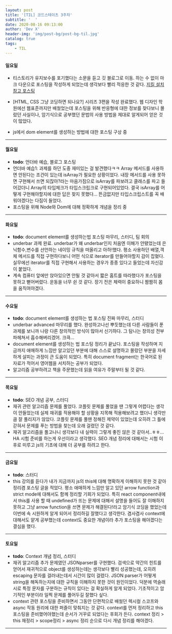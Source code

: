 ```yaml
---
layout: post
title: '[TIL] 코드스테이츠 3주차'
subtitle: '  '
date: 2020-08-16 09:13:00
author: 'Dev X'
header-img: 'img/post-bg/post-bg-til.jpg'
catalog: true
tags:
    - TIL
---
```


#### 일요일

-   티스토리가 유지보수를 포기했다는 소문을 듣고 깃 블로그로 이동. 하는 수 없이 마크 다운으로 포스팅을 작성하게 되었는데 생각보다 빨리 적응한 것 같다.
    [지킬 설치 참고 포스팅](https://theorydb.github.io/envops/2019/05/03/envops-blog-github-pages-jekyll/)

-   [HTML, CSS 그냥 코딩하면 되나요?] 시리즈 3편을 작성 완료했다. 웹 디자인 학원에선 웹표준까지만 배웠었는데 포스팅을 위해 반응형에 대한 정보를 찾다보니 몰랐던 사실이나, 암기식으로 공부했던 문법의 사용 방법을 제대로 알게되어 얻은 것이 많았다.

-   js에서 dom element를 생성하는 방법에 대한 포스팅 구상 중

---

#### 월요일

-   **todo**: 언더바 예습, 블로그 포스팅
-   언더바 예습1: 과제를 하던 도중 재미있는 걸 발견했다ㅋㅋ Array 메서드를 사용하면 안된다는 조건이 있는데 isArray가 필요한 상황이었다. 내장 메서드를 사용 못하면 구현해서 쓰면 되잖아?라는 마음가짐으로 isArray를 파보려고 클래스를 파고 들어갔더니 Array의 타입체크가 타입스크립크로 구현되어있었다. 결국 isArray를 어떻게 구현해야할지에 대한 답은 찾지 못했다... 뜬금없지만 타입스크립스트를 꼭 배워야겠다는 다짐이 들었다.
-   포스팅을 위해 Node와 Dom에 대해 정확하게 개념을 정리 중

---

#### 화요일

-   **todo**: document element를 생성하는법 포스팅 마무리, 스터디, 팀 회의
-   underbar 과제 완료. underbar가 왜 underbar인지 처음엔 이해가 안됐었는데 은닉함수,변수를 선언하는 네이밍 규칙을 떠올리고 아하!했다. 평소 사용하던 배열,객체 메서드를 직접 구현하다보니 어떤 식으로 iterator를 만들어야할지 감이 잡혔다. 실무에선 iterator를 직접 구현해서 사용하는 경우가 종종 있다고 들었는데 자신감이 붙었다.
-   계속 컴퓨터 앞에만 앉아있으면 안될 것 같아서 짧은 홈트를 따라했다가 포스팅을 못하고 뻗어버렸다. 운동을 너무 쉰 것 같다. 장기 전은 체력이 중요하니 짬짬히 몸을 움직여야겠다.

---

#### 수요일

-   **todo**: document element를 생성하는 법 포스팅 진짜 마무리, 스터디
-   underbar advanced 마무리를 했다. 완성하고나선 뿌듯했는데 다른 사람들이 푼 과제를 보니까 나랑 다른 창의적인 방식이 많아서 신기하다. 그 탐나는 창의성 전부 파헤쳐서 흡수해버리겠어. 크큭...
-   document element를 생성하는 법 포스팅 정리가 끝났다. 포스팅을 작성하며 지금까지 애매하게 느낌만 알고있던 부분에 대해 스스로 설명하고 몰랐던 부분을 자세하게 살피는 과정이 큰 도움이 되었다. 특히 document fragment는 한국어로 된 자료가 적어서 영어웹을 서치하는 공부가 되었다.
-   알고리즘 공부하려고 책을 주문했는데 읽을 여유가 주말부터 될 것 같다.

---

#### 목요일

-   **todo**: SEO 개념 공부, 스터디
-   재귀 관련 알고리즘 문제를 풀었다. 코플릿 문제를 풀었을 땐 그렇게 어렵다는 생각이 안들었는데 실제 재귀를 적용해야 할 상황을 지목해 적용해보려고 했더니 생각만큼 잘 풀리지가 않았다. 코플릿 문제를 풀땐 정해진 제약이 있었는데 오히려 그 틀에 갇혀서 문제를 푸는 방법을 찾는데 오래 걸렸던 것 같다.
-   재귀 알고리즘을 풀고나니 생각보다 내 실력이 그렇게 좋진 않은 것 같아서..ㅎㅎ... HA 시험 준비를 하는게 우선이라고 생각했다. SEO 개념 정리에 대해서는 시험 이후로 미루고 js의 기초에 대해 더 공부를 하려고 한다.

---

#### 금요일

-   **todo**: 스터디
-   this 강의를 듣다가 내가 지금까지 js의 this에 대해 명확하게 이해하지 못한 것 같아 정리겸 포스팅 글을 적었다. 평소 애매하게 느낌만 알고 있던 arrow function과 strict mode에 대해서도 함께 정리할 기회가 되었다. 특히 react component내에서 this를 사용 할 때 undefined가 뜨는 문제에 대해서 설명을 들어도 잘 이해하지 못하고 그냥 arrow function을 쓰면 문제가 해결된다!라고 암기식 코딩을 했었는데 이번에 속 시원하게 알게 되어서 정리하길 잘했다고 생각한다. 겸사겸사 context에 대해서도 얕게 공부했는데 context도 중요한 개념이라 추가 포스팅을 해야겠다는 결심을 했다.

---

#### 토요일

-   **todo**: Context 개념 정리, 스터디
-   재귀 알고리즘 추가 문제였던 JSONparser를 구현했다. 검색으로 약간의 힌트를 얻어서 재귀적으로 object를 생성하는데는 생각보다 빨리 성공했는데, 오히려 escaping 문자를 걸러내는데서 시간이 많이 걸렸다. JSON parser가 어떻게 string을 해독하는지에 대한 규칙을 이해하지 못한 것이 원인이었다. 덕분에 역슬래시로 특정 문자를 구분하는 규칙이 있다는 걸 확실하게 알게 되었다. 기초적이고 암기적인 부분이라 일찍 문제를 풀어두길 잘했다 싶다.
-   context 관련 포스팅을 준비하면서 그동안 단편적으로 배웠던 렉시컬 스코프와 async 작동 원리에 대한 퍼즐이 맞춰지는 것 같다. context를 먼저 정리하고 this 포스팅을 준비했어야했는데 순서가 거꾸로 되었다는 후회가 든다. context 정리 > this 재정리 > scope정리 > async 정리 순으로 다시 개념 정리를 해야겠다.

---
